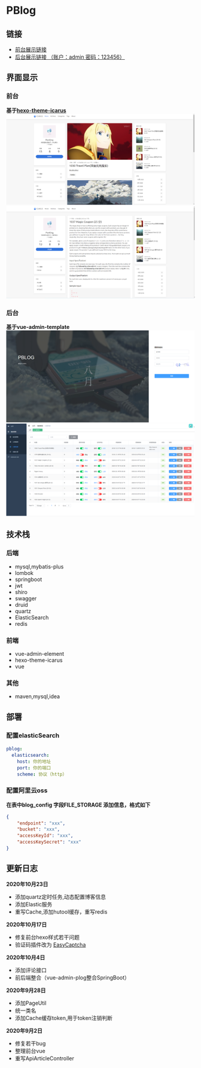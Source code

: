 # PBlog
## 链接
- [前台展示链接](http://39.106.97.88:80) 
- [后台展示链接 （账户：admin 密码：123456）](http://39.106.97.88:80/admin/index)  
## 界面显示
### 前台
**基于[hexo-theme-icarus](https://github.com/ppoffice/hexo-theme-icarus)**
![markdown](./images/fc6233ade79e0d5e5723c7f87a65700.png)
![markdown](./images/4f5d267468cfba4f2ad0cb2ee7d9dd9.png)
### 后台
**基于vue-admin-template**
![markdown](./images/4f5d267468cfba4f2ad0cb2ee7d9dxa.png)
![markdown](./images/4f5d267468cfba4f2ad0cb2ee7d94h2.jpg)
## 技术栈
### 后端
- mysql,mybatis-plus
- lombok
- springboot
- jwt
- shiro
- swagger
- druid
- quartz
- ElasticSearch
- redis
### 前端
- vue-admin-element
- hexo-theme-icarus
- vue
### 其他
- maven,mysql,idea
## 部署
### 配置elasticSearch
```yaml
pblog:
  elasticsearch:
    host: 你的地址
    port: 你的端口
    scheme: 协议（http）

```

### 配置阿里云oss
**在表中blog_config 字段FILE_STORAGE 添加信息，格式如下**
```json
{
    "endpoint": "xxx",
    "bucket": "xxx",
    "accessKeyId": "xxx",
    "accessKeySecret": "xxx"
}
```
## 更新日志
**2020年10月23日**
- 添加quartz定时任务,动态配置博客信息
- 添加Elastic服务
- 重写Cache,添加hutool缓存，重写redis

**2020年10月17日**
- 修复前台hexo样式若干问题
- 验证码插件改为 [EasyCaptcha](https://gitee.com/whvse/EasyCaptcha)

**2020年10月4日**
- 添加评论接口
- 前后端整合（vue-admin-plog整合SpringBoot）

**2020年9月28日**
- 添加PageUtil
- 统一类名
- 添加Cache缓存token,用于token注销判断

**2020年9月2日**
-  修复若干bug
-  整理前台vue
-  重写ApiArticleController
